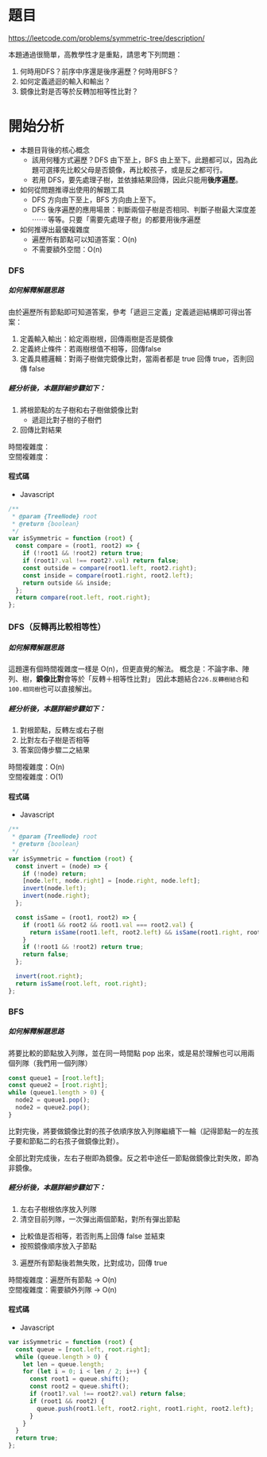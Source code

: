 # 題目

https://leetcode.com/problems/symmetric-tree/description/

本題通過很簡單，高教學性才是重點，請思考下列問題：
1. 何時用DFS？前序中序還是後序遍歷？何時用BFS？
2. 如何定義遞迴的輸入和輸出？
3. 鏡像比對是否等於反轉加相等性比對？

# 開始分析

- 本題目背後的核心概念
  - 該用何種方式遍歷？DFS 由下至上，BFS 由上至下。此題都可以，因為此題可選擇先比較父母是否鏡像，再比較孩子，或是反之都可行。
  - 若用 DFS，要先處理子樹，並依據結果回傳，因此只能用**後序遍歷**。
- 如何從問題推導出使用的解題工具
  - DFS 方向由下至上，BFS 方向由上至下。
  - DFS 後序遍歷的應用場景：判斷兩個子樹是否相同、判斷子樹最大深度差 ⋯⋯ 等等。只要「需要先處理子樹」的都要用後序遍歷
- 如何推導出最優複雜度
  - 遍歷所有節點可以知道答案：O(n)
  - 不需要額外空間：O(n)

### DFS

##### 如何解釋解題思路

由於遍歷所有節點即可知道答案，參考「遞迴三定義」定義遞迴結構即可得出答案：
1. 定義輸入輸出：給定兩樹根，回傳兩樹是否是鏡像
2. 定義終止條件：若兩樹根值不相等，回傳false
3. 定義具體邏輯：對兩子樹做完鏡像比對，當兩者都是 true 回傳 true，否則回傳 false


##### 經分析後，本題詳細步驟如下：
1. 將根節點的左子樹和右子樹做鏡像比對
    - 遞迴比對子樹的子樹們 
2. 回傳比對結果 

時間複雜度：  
空間複雜度：

#### 程式碼

- Javascript

```js
/**
 * @param {TreeNode} root
 * @return {boolean}
 */
var isSymmetric = function (root) {
  const compare = (root1, root2) => {
    if (!root1 && !root2) return true;
    if (root1?.val !== root2?.val) return false;
    const outside = compare(root1.left, root2.right);
    const inside = compare(root1.right, root2.left);
    return outside && inside;
  };
  return compare(root.left, root.right);
};
```

### DFS（反轉再比較相等性）

##### 如何解釋解題思路

這題還有個時間複雜度一樣是 O(n)，但更直覺的解法。
概念是：不論字串、陣列、樹，**鏡像比對**會等於「反轉＋相等性比對」
因此本題結合`226.反轉樹結合`和`100.相同樹`也可以直接解出。

##### 經分析後，本題詳細步驟如下：
1. 對根節點，反轉左或右子樹
2. 比對左右子樹是否相等
3. 答案回傳步驟二之結果

時間複雜度：O(n)  
空間複雜度：O(1)

#### 程式碼

- Javascript

```js
/**
 * @param {TreeNode} root
 * @return {boolean}
 */
var isSymmetric = function (root) {
  const invert = (node) => {
    if (!node) return;
    [node.left, node.right] = [node.right, node.left];
    invert(node.left);
    invert(node.right);
  };

  const isSame = (root1, root2) => {
    if (root1 && root2 && root1.val === root2.val) {
      return isSame(root1.left, root2.left) && isSame(root1.right, root2.right);
    }
    if (!root1 && !root2) return true;
    return false;
  };

  invert(root.right);
  return isSame(root.left, root.right);
};
```

### BFS

##### 如何解釋解題思路

將要比較的節點放入列隊，並在同一時間點 pop 出來，或是易於理解也可以用兩個列隊（我們用一個列隊）

```js
const queue1 = [root.left];
const queue2 = [root.right];
while (queue1.length > 0) {
  node2 = queue1.pop();
  node2 = queue2.pop();
}
```

比對完後，將要做鏡像比對的孩子依順序放入列隊繼續下一輪（記得節點一的左孩子要和節點二的右孩子做鏡像比對）。

全部比對完成後，左右子樹即為鏡像。反之若中途任一節點做鏡像比對失敗，即為非鏡像。

##### 經分析後，本題詳細步驟如下：
1. 左右子樹根依序放入列隊
2. 清空目前列隊，一次彈出兩個節點，對所有彈出節點
  - 比較值是否相等，若否則馬上回傳 false 並結束
  - 按照鏡像順序放入子節點
3. 遍歷所有節點後若無失敗，比對成功，回傳 true

時間複雜度：遍歷所有節點 -> O(n)  
空間複雜度：需要額外列隊 -> O(n)

#### 程式碼

- Javascript

```js
var isSymmetric = function (root) {
  const queue = [root.left, root.right];
  while (queue.length > 0) {
    let len = queue.length;
    for (let i = 0; i < len / 2; i++) {
      const root1 = queue.shift();
      const root2 = queue.shift();
      if (root1?.val !== root2?.val) return false;
      if (root1 && root2) {
        queue.push(root1.left, root2.right, root1.right, root2.left);
      }
    }
  }
  return true;
};
```
